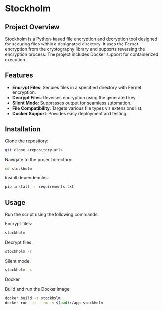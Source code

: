 # Stockholm

## Project Overview

Stockholm is a Python-based file encryption and decryption tool designed for securing files within a designated directory. It uses the Fernet encryption from the cryptography library and supports reversing the encryption process. The project includes Docker support for containerized execution.

## Features

- **Encrypt Files**: Secures files in a specified directory with Fernet encryption.
- **Decrypt Files**: Reverses encryption using the generated key.
- **Silent Mode**: Suppresses output for seamless automation.
- **File Compatibility**: Targets various file types via extensions list.
- **Docker Support**: Provides easy deployment and testing.

## Installation

Clone the repository:

```bash
git clone <repository-url>
```
Navigate to the project directory:

```bash
cd stockholm
```
Install dependencies:

```bash
pip install -r requirements.txt
```
## Usage

Run the script using the following commands:

Encrypt files:

```bash
stockholm
```
Decrypt files:

```bash
stockholm -r
```
Silent mode:

```bash
stockholm -s
```
Docker

Build and run the Docker image:

```bash
docker build -t stockholm .
docker run -it --rm -v $(pwd):/app stockholm
```

